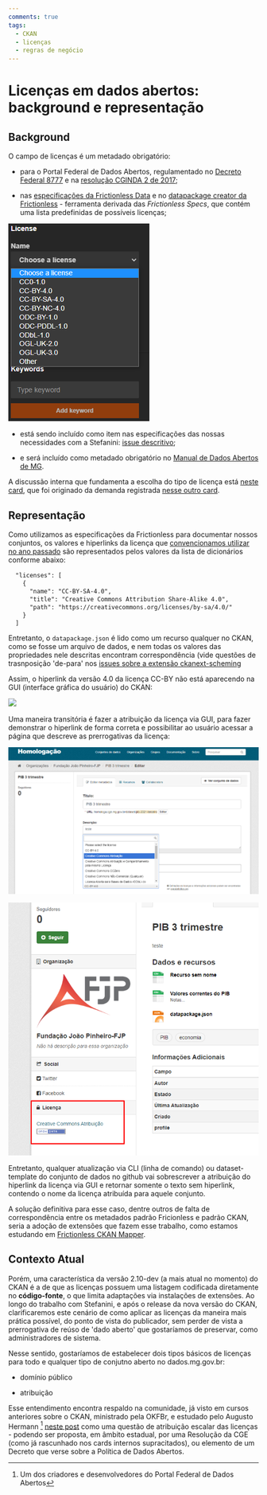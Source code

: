 ```yaml
---
comments: true
tags:
  - CKAN
  - licenças
  - regras de negócio
---
```


# Licenças em dados abertos: background e representação

## Background

O campo de licenças é um metadado obrigatório:

- para o Portal Federal de Dados Abertos, regulamentado no [Decreto Federal 8777](https://www.planalto.gov.br/CCIVIL_03/_Ato2015-2018/2016/Decreto/D8777.htm#art2) e na [resolução CGINDA 2 de 2017](https://wiki-dados.cgu.gov.br/GetFile.aspx?File=%2fComiteGestor%2fResolu%c3%a7%c3%b5es%2fresolucao-cginda-2-24-3-2017%2cpdf.pdf);


- nas [especificações da Frictionless Data](https://specs.frictionlessdata.io/data-package/#licenses) e no [datapackage creator da Frictionless](https://create.frictionlessdata.io/) - ferramenta derivada das _Frictionless Specs_, que contém uma lista predefinidas de possíveis licenças;

![](static/licences-datapackage-creator.png)

- está sendo incluído como item nas especificações das nossas necessidades com a Stefanini: [issue descritivo](https://github.com/transparencia-mg/work-stefanini/issues/69);

- e será incluído como metadado obrigatório no [Manual de Dados Abertos de MG](https://transparencia-mg.github.io/manual-abertura/pages/002_metadados.html#metadados-obrigat%C3%B3rios-e-facultativos-no-portal-de-dados-abertos-de-minas-gerais).

A discussão interna que fundamenta a escolha do tipo de licença está [neste card](https://trello.com/c/OQVjhGeM/877-escolher-licen%C3%A7a-aberta-para-dados-de-interesse-coletivo-e-geral), que foi originado da demanda registrada [nesse outro card](https://trello.com/c/auyl56pH/91-licenciamento-de-uso-de-dados-3-artefatos).

## Representação

Como utilizamos as especificações da Frictionless para documentar nossos conjuntos, os valores e hiperlinks da licença que [convencionamos utilizar no ano passado](https://trello.com/c/OQVjhGeM/877-escolher-licen%C3%A7a-aberta-para-dados-de-interesse-coletivo-e-geral#comment-610ab3589a7b7e1ec9a1c564) são representados pelos valores da lista de dicionários conforme abaixo:

````
  "licenses": [
    {
      "name": "CC-BY-SA-4.0",
      "title": "Creative Commons Attribution Share-Alike 4.0",
      "path": "https://creativecommons.org/licenses/by-sa/4.0/"
    }
  ]
````
Entretanto, o `datapackage.json` é lido como um recurso qualquer no CKAN, como se fosse um arquivo de dados, e nem todas os valores das propriedades nele descritas encontram correspondência (vide questões de trasnposição 'de-para' nos [issues sobre a extensão ckanext-scheming](https://github.com/ckan/ckanext-scheming/issues) 

Assim, o hiperlink da versão 4.0 da licença CC-BY não está aparecendo na GUI (interface gráfica do usuário) do CKAN:

![](static/licença-sem-hiperlink.png)

Uma maneira transitória é fazer a atribuição da licença via GUI, para fazer demonstrar o hiperlink de forma correta e possibilitar ao usuário acessar a página que descreve as prerrogativas da licença:

![](static/atrib-licenca-GUI.png)

![](static/licenca-com-hiperlink.png)

Entretanto, qualquer atualização via CLI (linha de comando) ou dataset-template do conjunto de dados no github vai sobrescrever a atribuição do hiperlink da licença via GUI e retornar somente o texto sem hiperlink, contendo o nome da licença atribuída para aquele conjunto.

A solução definitiva para esse caso, dentre outros de falta de correspondência entre os metadados padrão Fricionless e padrão CKAN, seria a adoção de extensões que fazem esse trabalho, como estamos estudando em [Frictionless CKAN Mapper](https://github.com/frictionlessdata/frictionless-ckan-mapper).

## Contexto Atual

Porém, uma característica da versão 2.10-dev (a mais atual no momento) do CKAN é a de que as licenças possuem uma listagem codificada diretamente no **código-fonte**, o que limita adaptações via instalações de extensões. Ao longo do trabalho com Stefanini, e após o release da nova versão do CKAN, clarificaremos este cenário de como aplicar as licenças da maneira mais prática possível, do ponto de vista do publicador, sem perder de vista a prerrogativa de reúso de 'dado aberto' que gostaríamos de preservar, como administradores de sistema. 

Nesse sentido, gostaríamos de estabelecer dois tipos básicos de licenças para todo e qualquer tipo de conjutno aberto no dados.mg.gov.br:

- domínio público

- atribuição

Esse entendimento encontra respaldo na comunidade, já visto em cursos anteriores sobre o CKAN, ministrado pela OKFBr, e estudado pelo Augusto Hermann [^1] [neste post](https://herrmann.tech/pt/blog/2020/12/07/dados-abertos-a-retrospectiva-de-um-comite.html) como uma questão de atribuição escalar das licenças - podendo ser proposta, em âmbito estadual, por uma Resolução da CGE (como já rascunhado nos cards internos supracitados), ou elemento de um Decreto que verse sobre a Política de Dados Abertos. 

[^1]: Um dos criadores e desenvolvedores do Portal Federal de Dados Abertos